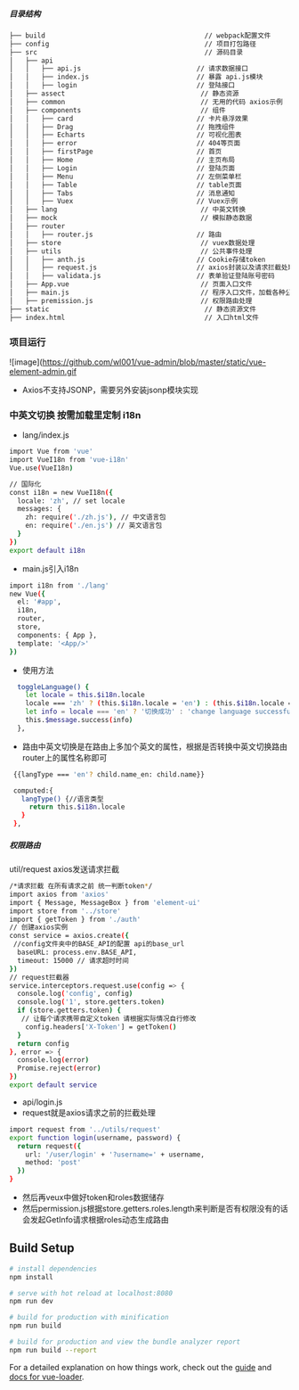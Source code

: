 
##### 目录结构
```bash
├── build                                        // webpack配置文件
├── config                                       // 项目打包路径
├── src                                          // 源码目录
│   ├── api
│   │   ├── api.js                             // 请求数据接口
│   │   ├── index.js                           // 暴露 api.js模块
│   │   ├── login                              // 登陆接口
│   ├── assect                                  // 静态资源
│   ├── common                                  // 无用的代码 axios示例
│   ├── components                              // 组件
│   │   ├── card                               // 卡片悬浮效果
│   │   ├── Drag                               // 拖拽组件
│   │   ├── Echarts                            // 可视化图表
│   │   ├── error                              // 404等页面
│   │   ├── firstPage                          // 首页
│   │   ├── Home                               // 主页布局
│   │   ├── Login                              // 登陆页面
│   │   ├── Menu                               // 左侧菜单栏
│   │   ├── Table                              // table页面
│   │   ├── Tabs                               // 消息通知
│   │   ├── Vuex                               // Vuex示例
│   ├── lang                                    // 中英文转换
│   ├── mock                                    // 模拟静态数据
│   ├── router
│   │   ├── router.js                          // 路由
│   ├── store                                   // vuex数据处理
│   ├── utils                                   // 公共事件处理
│   │   ├── anth.js                            // Cookie存储token
│   │   ├── request.js                         // axios封装以及请求拦截处理
│   │   ├── validata.js                        // 表单验证登陆账号密码
│   ├── App.vue                                 // 页面入口文件
│   ├── main.js                                 // 程序入口文件，加载各种公共组件
│   ├── premission.js                           // 权限路由处理
├── static                                       // 静态资源文件
├── index.html                                   // 入口html文件
```
### 项目运行
  ![image](https://github.com/wl001/vue-admin/blob/master/static/vue-element-admin.gif
- Axios不支持JSONP，需要另外安装jsonp模块实现
### 中英文切换 按需加载里定制 i18n
- lang/index.js
```bash
import Vue from 'vue'
import VueI18n from 'vue-i18n'
Vue.use(VueI18n)

// 国际化
const i18n = new VueI18n({
  locale: 'zh', // set locale
  messages: {
    zh: require('./zh.js'), // 中文语言包
    en: require('./en.js') // 英文语言包
  }
})
export default i18n
```
- main.js引入i18n
```bash
import i18n from './lang'
new Vue({
  el: '#app',
  i18n,
  router,
  store,
  components: { App },
  template: '<App/>'
})
```
- 使用方法
```bash
  toggleLanguage() {
    let locale = this.$i18n.locale
    locale === 'zh' ? (this.$i18n.locale = 'en') : (this.$i18n.locale = 'zh')
    let info = locale === 'en' ? '切换成功' : 'change language successfully'
    this.$message.success(info)
  },
```
- 路由中英文切换是在路由上多加个英文的属性，根据是否转换中英文切换路由router上的属性名称即可
```bash
 {{langType === 'en'? child.name_en: child.name}}

 computed:{
   langType() {//语言类型
     return this.$i18n.locale
   }
 },
```
##### 权限路由
util/request axios发送请求拦截
```bash
/*请求拦截 在所有请求之前 统一判断token*/
import axios from 'axios'
import { Message, MessageBox } from 'element-ui'
import store from '../store'
import { getToken } from './auth'
// 创建axios实例
const service = axios.create({
 //config文件夹中的BASE_API的配置 api的base_url
  baseURL: process.env.BASE_API,
  timeout: 15000 // 请求超时时间
})
// request拦截器
service.interceptors.request.use(config => {
  console.log('config', config)
  console.log('1', store.getters.token)
  if (store.getters.token) {
   // 让每个请求携带自定义token 请根据实际情况自行修改
    config.headers['X-Token'] = getToken()
  }
  return config
}, error => {
  console.log(error)
  Promise.reject(error)
})
export default service
```
- api/login.js
- request就是axios请求之前的拦截处理
```bash
import request from '../utils/request'
export function login(username, password) {
  return request({
    url: '/user/login' + '?username=' + username,
    method: 'post'
  })
}
```
- 然后再veux中做好token和roles数据储存
- 然后permission.js根据store.getters.roles.length来判断是否有权限没有的话会发起GetInfo请求根据roles动态生成路由

## Build Setup

``` bash
# install dependencies
npm install

# serve with hot reload at localhost:8080
npm run dev

# build for production with minification
npm run build

# build for production and view the bundle analyzer report
npm run build --report
```

For a detailed explanation on how things work, check out the [guide](http://vuejs-templates.github.io/webpack/) and [docs for vue-loader](http://vuejs.github.io/vue-loader).
